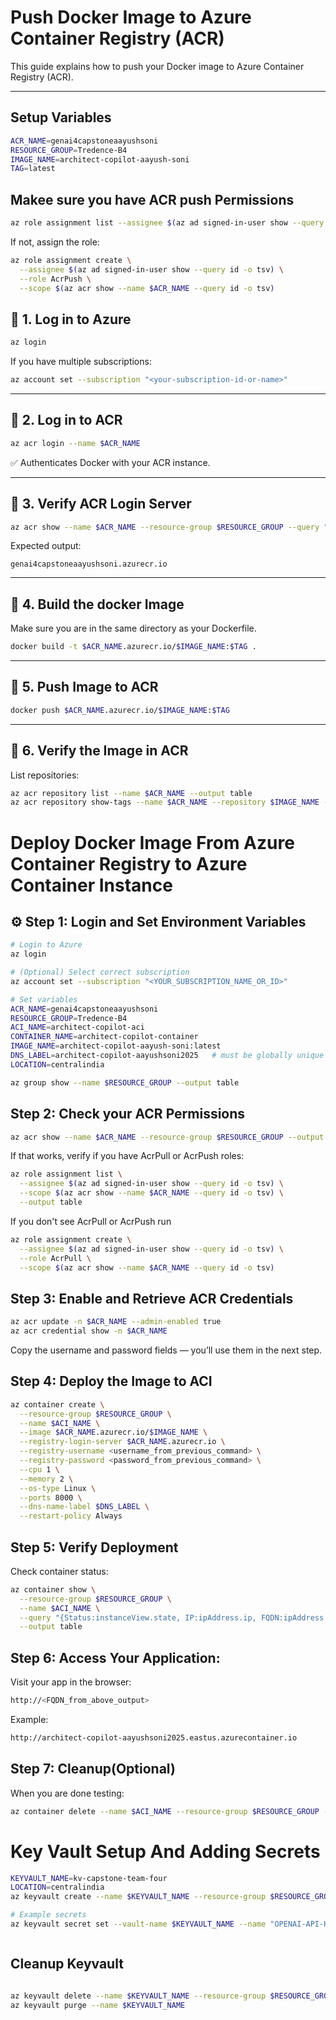 # Push Docker Image to Azure Container Registry (ACR)

This guide explains how to push your Docker image to Azure Container Registry (ACR).

---

## Setup Variables
```bash
ACR_NAME=genai4capstoneaayushsoni
RESOURCE_GROUP=Tredence-B4
IMAGE_NAME=architect-copilot-aayush-soni
TAG=latest
```

## Makee sure you have ACR push Permissions
```bash
az role assignment list --assignee $(az ad signed-in-user show --query id -o tsv) --scope $(az acr show --name genai4capstoneaayushsoni --query id -o tsv) --output table

```
If not, assign the role:
```bash
az role assignment create \
  --assignee $(az ad signed-in-user show --query id -o tsv) \
  --role AcrPush \
  --scope $(az acr show --name $ACR_NAME --query id -o tsv)


```
## 🧩 1. Log in to Azure

```bash
az login
```

If you have multiple subscriptions:
```bash
az account set --subscription "<your-subscription-id-or-name>"
```

---

## 🧩 2. Log in to ACR

```bash
az acr login --name $ACR_NAME
```

✅ Authenticates Docker with your ACR instance.

---

## 🧩 3. Verify ACR Login Server

```bash
az acr show --name $ACR_NAME --resource-group $RESOURCE_GROUP --query "loginServer" --output tsv
```
Expected output:
```
genai4capstoneaayushsoni.azurecr.io
```

---

## 🧩 4. Build the docker Image

Make sure you are in the same directory as your Dockerfile.

```bash
docker build -t $ACR_NAME.azurecr.io/$IMAGE_NAME:$TAG .
```

---

## 🧩 5. Push Image to ACR

```bash
docker push $ACR_NAME.azurecr.io/$IMAGE_NAME:$TAG
```

---

## 🧩 6. Verify the Image in ACR

List repositories:

```bash
az acr repository list --name $ACR_NAME --output table
az acr repository show-tags --name $ACR_NAME --repository $IMAGE_NAME --output table
```

# Deploy Docker Image From Azure Container Registry to Azure Container Instance

## ⚙️ Step 1: Login and Set Environment Variables

```bash
# Login to Azure
az login

# (Optional) Select correct subscription
az account set --subscription "<YOUR_SUBSCRIPTION_NAME_OR_ID>"

# Set variables
ACR_NAME=genai4capstoneaayushsoni
RESOURCE_GROUP=Tredence-B4
ACI_NAME=architect-copilot-aci
CONTAINER_NAME=architect-copilot-container
IMAGE_NAME=architect-copilot-aayush-soni:latest
DNS_LABEL=architect-copilot-aayushsoni2025   # must be globally unique
LOCATION=centralindia

az group show --name $RESOURCE_GROUP --output table
```


## Step 2: Check your ACR Permissions 
```bash
az acr show --name $ACR_NAME --resource-group $RESOURCE_GROUP --output table
```
If that works, verify if you have AcrPull or AcrPush roles:
```bash
az role assignment list \
  --assignee $(az ad signed-in-user show --query id -o tsv) \
  --scope $(az acr show --name $ACR_NAME --query id -o tsv) \
  --output table
```
If you don't see AcrPull or AcrPush run 
```bash
az role assignment create \
  --assignee $(az ad signed-in-user show --query id -o tsv) \
  --role AcrPull \
  --scope $(az acr show --name $ACR_NAME --query id -o tsv)
```

## Step 3: Enable and Retrieve ACR Credentials
```bash
az acr update -n $ACR_NAME --admin-enabled true
az acr credential show -n $ACR_NAME
```
Copy the username and password fields — you’ll use them in the next step.


## Step 4: Deploy the Image to ACI


```bash
az container create \
  --resource-group $RESOURCE_GROUP \
  --name $ACI_NAME \
  --image $ACR_NAME.azurecr.io/$IMAGE_NAME \
  --registry-login-server $ACR_NAME.azurecr.io \
  --registry-username <username_from_previous_command> \
  --registry-password <password_from_previous_command> \
  --cpu 1 \
  --memory 2 \
  --os-type Linux \
  --ports 8000 \
  --dns-name-label $DNS_LABEL \
  --restart-policy Always

```

## Step 5: Verify Deployment
Check container status:

```bash
az container show \
  --resource-group $RESOURCE_GROUP \
  --name $ACI_NAME \
  --query "{Status:instanceView.state, IP:ipAddress.ip, FQDN:ipAddress.fqdn}" \
  --output table
```

## Step 6: Access Your Application:
Visit your app in the browser:
```bash
http://<FQDN_from_above_output>
```

Example:
```bash
http://architect-copilot-aayushsoni2025.eastus.azurecontainer.io
```

## Step 7: Cleanup(Optional)
When you are done testing:
```bash
az container delete --name $ACI_NAME --resource-group $RESOURCE_GROUP --yes
```



# Key Vault Setup And Adding Secrets

```bash
KEYVAULT_NAME=kv-capstone-team-four
LOCATION=centralindia
az keyvault create --name $KEYVAULT_NAME --resource-group $RESOURCE_GROUP --location $LOCATION

# Example secrets
az keyvault secret set --vault-name $KEYVAULT_NAME --name "OPENAI-API-KEY" --value "<your-key>"



```

## Cleanup Keyvault

```bash

az keyvault delete --name $KEYVAULT_NAME --resource-group $RESOURCE_GROUP
az keyvault purge --name $KEYVAULT_NAME
```